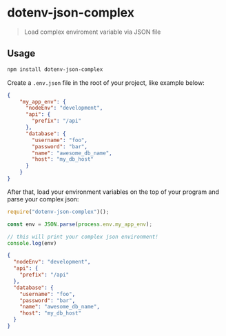 # dotenv-json-complex
> Load complex enviroment variable via JSON file

## Usage
```bash
npm install dotenv-json-complex
```

Create a `.env.json` file in the root of your project, like example below:
```json
{
    "my_app_env": {
      "nodeEnv": "development",
      "api": {
        "prefix": "/api"
      },
      "database": {
        "username": "foo",
        "password": "bar",
        "name": "awesome_db_name",
        "host": "my_db_host"
      }
    }
}
```

After that, load your environment variables on the top of your program and parse your complex json:
```js
require("dotenv-json-complex")();

const env = JSON.parse(process.env.my_app_env);

// this will print your complex json environment!
console.log(env)
```

```json
{
  "nodeEnv": "development",
  "api": {
    "prefix": "/api"
  },
  "database": {
    "username": "foo",
    "password": "bar",
    "name": "awesome_db_name",
    "host": "my_db_host"
  }
}
```